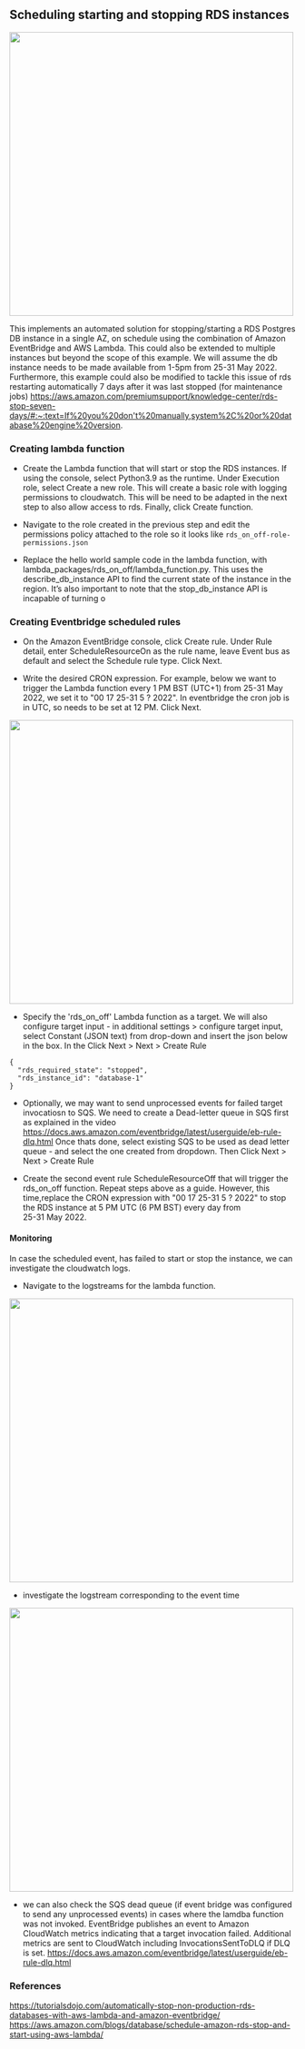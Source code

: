 ## Scheduling starting and stopping RDS instances

<img width="500" src="https://github.com/ryankarlos/aws_etl/blob/master/screenshots/stop-start-db-instance-workflow.png">

This implements an automated solution for stopping/starting a RDS Postgres DB instance in a single AZ, on schedule using the 
combination of Amazon EventBridge and AWS Lambda. This could also be extended to multiple instances but beyond the 
scope of this example. We will assume the db instance needs to be made available from 1-5pm 
from 25-31 May 2022.
Furthermore, this example could also be modified to tackle this issue of rds restarting automatically 7 days
after it was last stopped (for maintenance jobs)
https://aws.amazon.com/premiumsupport/knowledge-center/rds-stop-seven-days/#:~:text=If%20you%20don't%20manually,system%2C%20or%20database%20engine%20version.

### Creating lambda function

* Create the Lambda function that will start or stop the RDS instances. If using the console,
  select Python3.9 as the runtime. Under Execution role, select Create a new role. This 
  will create a basic role with logging permissions to cloudwatch. This will be need to be adapted in the next step
  to also allow access to rds. Finally, click Create function.

* Navigate to the role created in the previous step and edit the permissions policy
  attached to the role so it looks like `rds_on_off-role-permissions.json`
  
* Replace the hello world sample code in the lambda function, with lambda_packages/rds_on_off/lambda_function.py. This uses the 
  describe_db_instance API to find the current state of the instance in the region. It’s also important to note that the stop_db_instance API is incapable of turning o

### Creating Eventbridge scheduled rules

* On the Amazon EventBridge console, click Create rule. Under Rule detail, enter ScheduleResourceOn as the rule name, 
  leave Event bus as default and select the Schedule rule type. Click Next.

* Write the desired CRON expression. For example, below we want to trigger the Lambda function every 1 PM BST (UTC+1) from 
   25-31 May 2022, we set it to  "00 17 25-31 5 ? 2022". In eventbridge the cron job is in UTC, so needs to be set at 
  12 PM. Click Next.

<img width="500" src="https://github.com/ryankarlos/aws_etl/blob/master/screenshots/eventbridge_schedule_cron.png">

* Specify the 'rds_on_off' Lambda function as a target. We will also configure target input - in additional 
  settings > configure target input, select Constant (JSON text) from drop-down and insert 
  the json below in the box. In the Click Next > Next > Create Rule
  
```
{
  "rds_required_state": "stopped",
  "rds_instance_id": "database-1"
}
```

* Optionally, we may want to send unprocessed events for failed target invocatiosn to SQS. 
  We need to create a Dead-letter queue in SQS first  as explained in the video 
  https://docs.aws.amazon.com/eventbridge/latest/userguide/eb-rule-dlq.html 
  Once thats done, select existing SQS to be used as dead letter queue - and select the one created from dropdown. 
  Then Click Next > Next > Create Rule 


* Create the second event rule ScheduleResourceOff that will trigger the rds_on_off function. Repeat steps above as a guide. 
  However, this time,replace the CRON expression with "00 17 25-31 5 ? 2022" to stop the RDS instance at 5 PM UTC (6 PM BST) every day from  
  25-31 May 2022.
  
#### Monitoring

In case the scheduled event, has failed to start or stop the instance, we can investigate 
the cloudwatch logs. 

* Navigate to the logstreams for the lambda function. 

<img width="500" src="https://github.com/ryankarlos/aws_etl/blob/master/screenshots/rds_on_off_logstream.png">

* investigate the logstream corresponding to the event time 

<img width="500" src="https://github.com/ryankarlos/aws_etl/blob/master/screenshots/rds_lambda_logs_off_event.png">

* we can also check the SQS dead queue (if event bridge was configured to send any unprocessed events) in cases
  where the lamdba function was not invoked. EventBridge publishes an event to Amazon CloudWatch metrics 
  indicating that a target invocation failed.  Additional metrics are sent to CloudWatch including InvocationsSentToDLQ
  if DLQ is set. https://docs.aws.amazon.com/eventbridge/latest/userguide/eb-rule-dlq.html

### References
https://tutorialsdojo.com/automatically-stop-non-production-rds-databases-with-aws-lambda-and-amazon-eventbridge/
https://aws.amazon.com/blogs/database/schedule-amazon-rds-stop-and-start-using-aws-lambda/